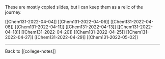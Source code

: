These are mostly copied slides, but I can keep them as a relic of the journey.

[[Chem131-2022-04-04]]
[[Chem131-2022-04-06]]
[[Chem131-2022-04-08]]
[[Chem131-2022-04-11]]
[[Chem131-2022-04-13]]
[[Chem131-2022-04-18]]
[[Chem131-2022-04-20]]
[[Chem131-2022-04-25]]
[[Chem131-2022-04-27]]
[[Chem131-2022-04-29]]
[[Chem131-2022-05-02]]


---
Back to [[college-notes]]
